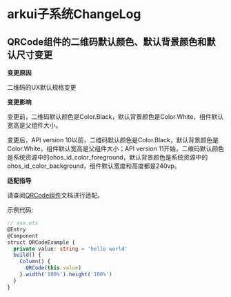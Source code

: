 # arkui子系统ChangeLog
## QRCode组件的二维码默认颜色、默认背景颜色和默认尺寸变更

**变更原因**

二维码的UX默认规格变更

**变更影响**

变更前，二维码默认颜色是Color.Black，默认背景颜色是Color.White，组件默认宽高是父组件大小。

变更后，API version 10以前，二维码默认颜色是Color.Black，默认背景颜色是Color.White，组件默认宽高是父组件大小；API version 11开始，二维码默认颜色是系统资源中的ohos_id_color_foreground，默认背景颜色是系统资源中的ohos_id_color_background，组件默认宽度和高度都是240vp。

**适配指导**

请查阅[QRCode组件](../../../application-dev/reference/arkui-ts/ts-basic-components-qrcode.md)文档进行适配。

示例代码:
```ts
// xxx.ets
@Entry
@Component
struct QRCodeExample {
  private value: string = 'hello world'
  build() {
    Column() {
      QRCode(this.value)
    }.width('100%').height('100%')
  }
}
```
